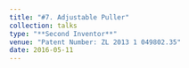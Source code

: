 ```yaml
---
title: "#7. Adjustable Puller"
collection: talks
type: "**Second Inventor**"
venue: "Patent Number: ZL 2013 1 049802.35"
date: 2016-05-11
---
```

